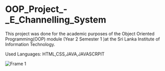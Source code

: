 # OOP_Project_-_E_Channelling_System

This project was done for the academic purposes of the Object Oriented Programming(OOP) module (Year 2 Semester 1 )at the Sri Lanka Institute of Information Technology.


Used Languages: HTML,CSS,JAVA,JAVASCRPIT




![Frame 1](https://user-images.githubusercontent.com/87405540/209428476-63d491ef-a6ea-4df2-805f-ea9505902886.png)
